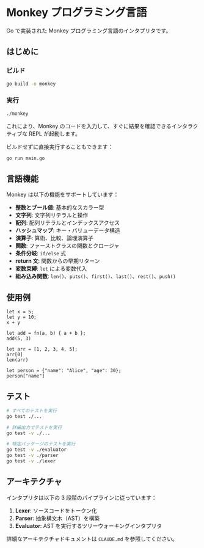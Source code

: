 # Monkey プログラミング言語

Go で実装された Monkey プログラミング言語のインタプリタです。

## はじめに

### ビルド

```bash
go build -o monkey
```

### 実行

```bash
./monkey
```

これにより、Monkey のコードを入力して、すぐに結果を確認できるインタラクティブな REPL が起動します。

ビルドせずに直接実行することもできます：

```bash
go run main.go
```

## 言語機能

Monkey は以下の機能をサポートしています：

- **整数とブール値**: 基本的なスカラー型
- **文字列**: 文字列リテラルと操作
- **配列**: 配列リテラルとインデックスアクセス
- **ハッシュマップ**: キー・バリューデータ構造
- **演算子**: 算術、比較、論理演算子
- **関数**: ファーストクラスの関数とクロージャ
- **条件分岐**: `if/else` 式
- **return 文**: 関数からの早期リターン
- **変数束縛**: `let` による変数代入
- **組み込み関数**: `len()`、`puts()`、`first()`、`last()`、`rest()`、`push()`

## 使用例

```monkey
let x = 5;
let y = 10;
x + y

let add = fn(a, b) { a + b };
add(5, 3)

let arr = [1, 2, 3, 4, 5];
arr[0]
len(arr)

let person = {"name": "Alice", "age": 30};
person["name"]
```

## テスト

```bash
# すべてのテストを実行
go test ./...

# 詳細出力でテストを実行
go test -v ./...

# 特定パッケージのテストを実行
go test -v ./evaluator
go test -v ./parser
go test -v ./lexer
```

## アーキテクチャ

インタプリタは以下の 3 段階のパイプラインに従っています：

1. **Lexer**: ソースコードをトークン化
2. **Parser**: 抽象構文木（AST）を構築
3. **Evaluator**: AST を実行するツリーウォーキングインタプリタ

詳細なアーキテクチャドキュメントは `CLAUDE.md` を参照してください。
